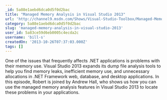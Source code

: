 ```yaml
---
_id: 5a88e1aebd6dca0d5f0d2bac
title: "Managed Memory Analysis in Visual Studio 2013"
url: 'http://channel9.msdn.com/Shows/Visual-Studio-Toolbox/Managed-Memory-Analysis-in-Visual-Studio-2013'
category: 5a88e1aebd6dca0d5f0d2bac
slug: 'managed-memory-analysis-in-visual-studio-2013'
user_id: 5a83ce59d6eb0005c4ecda2c
username: 'bill-s'
createdOn: '2013-10-26T07:37:03.000Z'
tags: []
---
```


One of the issues that frequently affects .NET applications is problems with their memory use. Visual Studio 2013 expands its dump file analysis tools to help you find memory leaks, inefficient memory use, and unnecessary allocations in .NET Framework web, database, and desktop applications. In this episode, Robert is joined by Andrew Hall, who shows us how you can use the managed memory analysis features in Visual Studio 2013 to locate these problems in your applications.
